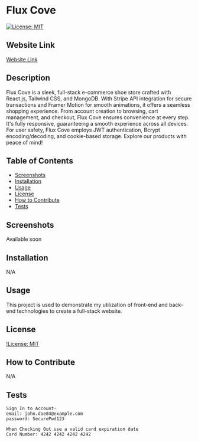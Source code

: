 # Flux Cove

[![License: MIT](https://img.shields.io/badge/License-MIT-yellow.svg)](https://opensource.org/licenses/MIT)

## Website Link
[Website Link](https://www.fluxcove.com/)

## Description
Flux Cove is a sleek, full-stack e-commerce shoe store crafted with React.js, Tailwind CSS, and MongoDB. With Stripe API integration for secure transactions and Framer Motion for smooth animations, it offers a seamless shopping experience. From account creation to browsing, cart management, and checkout, Flux Cove ensures convenience at every step. It's fully responsive, guaranteeing a smooth experience across all devices. For user safety, Flux Cove employs JWT authentication, Bcrypt encoding/decoding, and cookie-based storage. Explore our products with peace of mind!

## Table of Contents
- [Screenshots](#screenshots)
- [Installation](#installation)
- [Usage](#usage)
- [License](#license)
- [How to Contribute](#how-to-contribute)
- [Tests](#tests)

## Screenshots
Available soon

## Installation
N/A

## Usage
This project is used to demonstrate my utilization of front-end and back-end technologies to create a full-stack website. 

## License
[!License: MIT](https://choosealicense.com/licenses/mit/)

## How to Contribute
N/A

## Tests
```
Sign In to Account-
email: john.doe84@example.com
password: SecurePwd123

When Checking Out use a valid card expiration date
Card Number: 4242 4242 4242 4242
```


